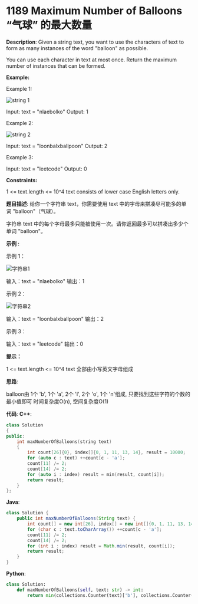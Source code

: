 # 1189 Maximum Number of Balloons “气球” 的最大数量

__Description__:
Given a string text, you want to use the characters of text to form as many instances of the word "balloon" as possible.

You can use each character in text at most once. Return the maximum number of instances that can be formed.

__Example:__

Example 1:

![string 1](https://assets.leetcode-cn.com/aliyun-lc-upload/uploads/2019/09/14/1536_ex1_upd.jpeg)

Input: text = "nlaebolko"
Output: 1

Example 2:

![string 2](https://assets.leetcode-cn.com/aliyun-lc-upload/uploads/2019/09/14/1536_ex2_upd.jpeg)

Input: text = "loonbalxballpoon"
Output: 2

Example 3:

Input: text = "leetcode"
Output: 0

__Constraints:__

1 <= text.length <= 10^4
text consists of lower case English letters only.

__题目描述__:
给你一个字符串 text，你需要使用 text 中的字母来拼凑尽可能多的单词 "balloon"（气球）。

字符串 text 中的每个字母最多只能被使用一次。请你返回最多可以拼凑出多少个单词 "balloon"。

__示例 :__

示例 1：

![字符串1](https://assets.leetcode-cn.com/aliyun-lc-upload/uploads/2019/09/14/1536_ex1_upd.jpeg)

输入：text = "nlaebolko"
输出：1

示例 2：

![字符串2](https://assets.leetcode-cn.com/aliyun-lc-upload/uploads/2019/09/14/1536_ex2_upd.jpeg)

输入：text = "loonbalxballpoon"
输出：2

示例 3：

输入：text = "leetcode"
输出：0

__提示：__

1 <= text.length <= 10^4
text 全部由小写英文字母组成

__思路__:

balloon由 1个 'b', 1个 'a', 2个 'l', 2个 'o', 1个 'n'组成, 只要找到这些字符的个数的最小值即可
时间复杂度O(n), 空间复杂度O(1)

__代码__:
__C++__:

```C++
class Solution 
{
public:
    int maxNumberOfBalloons(string text) 
    {
        int count[26]{0}, index[]{0, 1, 11, 13, 14}, result = 10000;
        for (auto c : text) ++count[c - 'a'];
        count[11] /= 2;
        count[14] /= 2;
        for (auto i : index) result = min(result, count[i]);
        return result;
    }
};
```

__Java__:

```Java
class Solution {
    public int maxNumberOfBalloons(String text) {
        int count[] = new int[26], index[] = new int[]{0, 1, 11, 13, 14}, result = Integer.MAX_VALUE;
        for (char c : text.toCharArray()) ++count[c - 'a'];
        count[11] /= 2;
        count[14] /= 2;
        for (int i : index) result = Math.min(result, count[i]);
        return result;
    }
}
```

__Python__:

```Python
class Solution:
    def maxNumberOfBalloons(self, text: str) -> int:
        return min(collections.Counter(text)['b'], collections.Counter(text)['a'], collections.Counter(text)['l'] // 2, collections.Counter(text)['o'] // 2, collections.Counter(text)['n'])
```
